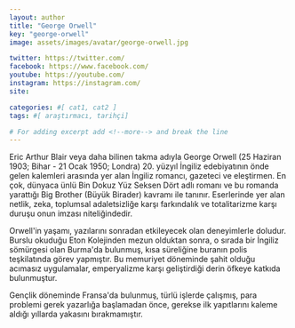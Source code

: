```yaml
---
layout: author
title: "George Orwell"
key: "george-orwell"
image: assets/images/avatar/george-orwell.jpg

twitter: https://twitter.com/
facebook: https://www.facebook.com/
youtube: https://youtube.com/
instagram: https://instagram.com/
site: 

categories: #[ cat1, cat2 ]
tags: #[ araştırmacı, tarihçi]

# For adding excerpt add <!--more--> and break the line
---
```

Eric Arthur Blair veya daha bilinen takma adıyla George Orwell (25 Haziran 1903; Bihar - 21 Ocak 1950; Londra) 20. yüzyıl İngiliz edebiyatının önde gelen kalemleri arasında yer alan İngiliz romancı, gazeteci ve eleştirmen. En çok, dünyaca ünlü Bin Dokuz Yüz Seksen Dört adlı romanı ve bu romanda yarattığı Big Brother (Büyük Birader) kavramı ile tanınır. Eserlerinde yer alan netlik, zeka, toplumsal adaletsizliğe karşı farkındalık ve totalitarizme karşı duruşu onun imzası niteliğindedir.

Orwell'in yaşamı, yazılarını sonradan etkileyecek olan deneyimlerle doludur. Burslu okuduğu Eton Kolejinden mezun olduktan sonra, o sırada bir İngiliz sömürgesi olan Burma'da bulunmuş, kısa süreliğine buranın polis teşkilatında görev yapmıştır. Bu memuriyet döneminde şahit olduğu acımasız uygulamalar, emperyalizme karşı geliştirdiği derin öfkeye katkıda bulunmuştur.

Gençlik döneminde Fransa'da bulunmuş, türlü işlerde çalışmış, para problemi gerek yazarlığa başlamadan önce, gerekse ilk yapıtlarını kaleme aldığı yıllarda yakasını bırakmamıştır.
<!--more-->

